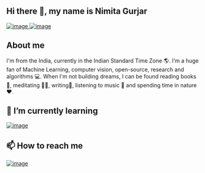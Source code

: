 ## Hi there 👋, my name is Nimita Gurjar
[![image](https://github.com/user-attachments/assets/6de4d73b-ab91-4633-91e0-bff6a9eb88aa)
](https://medium.com/@gurjarnimita) [![image](https://github.com/user-attachments/assets/aa1dcd90-bed5-4fdb-9fc9-da82bbd34621)
](https://www.instagram.com/gurjarnimita)
## About me

I'm from the India, currently in the Indian Standard Time Zone 🌎. I'm a huge fan of Machine Learning, computer vision, open-source, research and algorithms 💻. When I'm not building dreams, I can be found reading books 📕, meditating 🧘‍♀️, writing📝, listening to music 🎼 and spending time in nature ❤️.

## 🌱 I’m currently learning

[![image](https://github.com/user-attachments/assets/a9263a93-7a86-476e-a8c9-4449dbb852e3)
](https://www.duolingo.com/profile/gurjar_nimita)

## 📫 How to reach me
[![image](https://github.com/user-attachments/assets/eebcbc82-09d9-40d9-af33-e3047e0e0184)
](https://mail.google.com/gurjarnimita@gmail.com)

<!--
**Nimita775/Nimita775** is a ✨ _special_ ✨ repository because its `README.md` (this file) appears on your GitHub profile.

Here are some ideas to get you started:

- 🔭 I’m currently working on ...
- 🌱 I’m currently learning ...
- 👯 I’m looking to collaborate on ...
- 🤔 I’m looking for help with ...
- 💬 Ask me about ...
- 📫 How to reach me: ...
- 😄 Pronouns: ...
- ⚡ Fun fact: ...
-->
